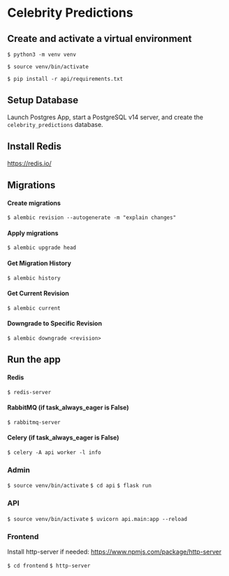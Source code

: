 # Celebrity Predictions

## Create and activate a virtual environment

`$ python3 -m venv venv`

`$ source venv/bin/activate`

`$ pip install -r api/requirements.txt`

## Setup Database

Launch Postgres App, start a PostgreSQL v14 server, and create the `celebrity_predictions` database.

## Install Redis
https://redis.io/

## Migrations

#### Create migrations
`$ alembic revision --autogenerate -m "explain changes"`

#### Apply migrations
`$ alembic upgrade head`

#### Get Migration History
`$ alembic history`

#### Get Current Revision
`$ alembic current`

#### Downgrade to Specific Revision
`$ alembic downgrade <revision>`

## Run the app

#### Redis
`$ redis-server`

#### RabbitMQ (if task_always_eager is False)
`$ rabbitmq-server`

#### Celery (if task_always_eager is False)
`$ celery -A api worker -l info`

### Admin
`$ source venv/bin/activate`
`$ cd api`
`$ flask run`

### API
`$ source venv/bin/activate`
`$ uvicorn api.main:app --reload`

### Frontend
Install http-server if needed: https://www.npmjs.com/package/http-server

`$ cd frontend`
`$ http-server`